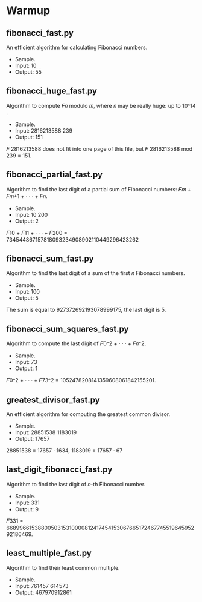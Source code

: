 # Warmup

## fibonacci_fast.py

An efficient algorithm for calculating Fibonacci numbers.
* Sample.
* Input: 10
* Output: 55

## fibonacci_huge_fast.py

Algorithm to compute 𝐹𝑛 modulo 𝑚, where 𝑛 may be really huge: up to 10^14 .
* Sample.
* Input: 2816213588 239
* Output: 151

𝐹 2816213588 does not fit into one page of this file, but 𝐹 2816213588 mod 239 = 151.

## fibonacci_partial_fast.py

Algorithm to find the last digit of a partial sum of Fibonacci numbers: 𝐹𝑚 + 𝐹𝑚+1 + · · · + 𝐹𝑛.
* Sample.
* Input: 10 200
* Output: 2

𝐹10 + 𝐹11 + · · · + 𝐹200 = 734544867157818093234908902110449296423262

## fibonacci_sum_fast.py

Algorithm to find the last digit of a sum of the first 𝑛 Fibonacci numbers.
* Sample.
* Input: 100
* Output: 5

The sum is equal to 927372692193078999175, the last digit is 5.

## fibonacci_sum_squares_fast.py

Algorithm to compute the last digit of 𝐹0^2 + · · · + 𝐹𝑛^2.
* Sample.
* Input: 73
* Output: 1

𝐹0^2 + · · · + 𝐹73^2 = 1052478208141359608061842155201.

## greatest_divisor_fast.py

An efficient algorithm for computing the greatest common divisor.
* Sample.
* Input: 28851538 1183019
* Output: 17657

28851538 = 17657 · 1634, 1183019 = 17657 · 67

## last_digit_fibonacci_fast.py

Algorithm to find the last digit of 𝑛-th Fibonacci number.
* Sample.
* Input: 331
* Output: 9

𝐹331 = 668996615388005031531000081241745415306766517246774551964595292186469.

## least_multiple_fast.py

Algorithm to find their least common multiple.
* Sample.
* Input: 761457 614573
* Output: 467970912861
